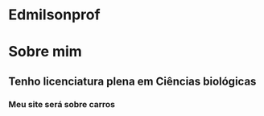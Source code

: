 # Edmilsonprof
# Sobre mim
## Tenho licenciatura plena em Ciências biológicas
### Meu site será sobre carros
